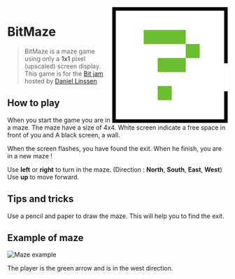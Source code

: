 <img src="src/assets/icon.png" align="right" />

# BitMaze

> BitMaze is a maze game using only a **1x1** pixel (upscaled) screen display. This game is for the [Bit jam](http://itch.io/jam/bit-jam) hosted by [Daniel Linssen](http://managore.itch.io/)

## How to play

When you start the game you are in a maze. The maze have a size of 4x4. White screen indicate a free space in front of you and A black screen, a wall.


When the screen flashes, you have found the exit. When he finish, you are in a new maze !


Use **left** or **right** to turn in the maze. (Direction : **North**, **South**, **East**, **West**)  
Use **up** to move forward.

## Tips and tricks

Use a pencil and paper to draw the maze. This will help you to find the exit.

## Example of maze

![Maze example](https://raw.github.com/julianmaster/BitMaze/master/readme-media/maze_example.png)

The player is the green arrow and is in the west direction.
